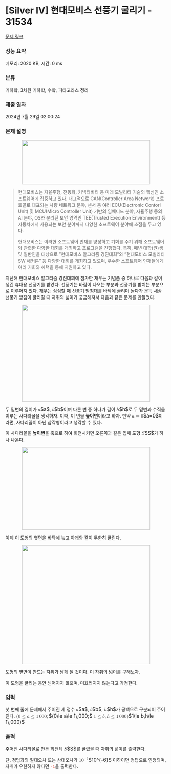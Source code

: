 # [Silver IV] 현대모비스 선풍기 굴리기 - 31534 

[문제 링크](https://www.acmicpc.net/problem/31534) 

### 성능 요약

메모리: 2020 KB, 시간: 0 ms

### 분류

기하학, 3차원 기하학, 수학, 피타고라스 정리

### 제출 일자

2024년 7월 29일 02:00:24

### 문제 설명

<p style="text-align: center;"><img alt="" src="https://u.acmicpc.net/246d332b-f9c8-4d92-85ce-3ebf53955840/hyundaimobis_CI.png" style="height: 138px; width: 400px;"></p>

<blockquote>
<p>현대모비스는 자율주행, 전동화, 커넥티비티 등 미래 모빌리티 기술의 핵심인 소프트웨어에 집중하고 있다. 대표적으로 CAN(Controller Area Network) 프로토콜로 대표되는 차량 네트워크 분야, 센서 등 여러 ECU(Electronic Contorl Unit) 및 MCU(Micro Controller Unit) 기반의 임베디드 분야, 자율주행 등의 AI 분야, OS와 분리된 보안 영역인 TEE(Trusted Execution Environment) 등 자동차에서 사용되는 보안 분야까지 다양한 소프트웨어 분야에 초점을 두고 있다.</p>

<p>현대모비스는 이러한 소프트웨어 인재를 양성하고 기회를 주기 위해 소프트웨어와 관련한 다양한 대회를 개최하고 프로그램을 진행했다. 특히, 매년 대학(원)생 및 일반인을 대상으로 ”현대모비스 알고리즘 경진대회”와 ”현대모비스 모빌리티 SW 해커톤” 등 다양한 대회를 개최하고 있으며, 우수한 소프트웨어 인재들에게 여러 기회와 혜택을 통해 지원하고 있다.</p>
</blockquote>

<p>지난해 현대모비스 알고리즘 경진대회에 참가한 재우는 기념품 중 하나로 다음과 같이 생긴 휴대용 선풍기를 받았다. 선풍기는 바람이 나오는 부분과 선풍기를 받치는 부분으로 이루어져 있다. 재우는 심심할 때 선풍기 받침대를 바닥에 굴리며 놀다가 문득 새삼 선풍기 받침이 굴러갈 때 자취의 넓이가 궁금해져서 다음과 같은 문제를 만들었다.</p>

<p style="text-align: center;"><img alt="" src="https://upload.acmicpc.net/ada20997-b623-4e9e-ab82-100032948235/-/preview/" style="height: 302px; width: 400px;"></p>

<p>두 밑변의 길이가 <mjx-container class="MathJax" jax="CHTML" style="font-size: 109%; position: relative;"><mjx-math class="MJX-TEX" aria-hidden="true"><mjx-mi class="mjx-i"><mjx-c class="mjx-c1D44E TEX-I"></mjx-c></mjx-mi></mjx-math><mjx-assistive-mml unselectable="on" display="inline"><math xmlns="http://www.w3.org/1998/Math/MathML"><mi>a</mi></math></mjx-assistive-mml><span aria-hidden="true" class="no-mathjax mjx-copytext">$a$</span></mjx-container>, <mjx-container class="MathJax" jax="CHTML" style="font-size: 109%; position: relative;"><mjx-math class="MJX-TEX" aria-hidden="true"><mjx-mi class="mjx-i"><mjx-c class="mjx-c1D44F TEX-I"></mjx-c></mjx-mi></mjx-math><mjx-assistive-mml unselectable="on" display="inline"><math xmlns="http://www.w3.org/1998/Math/MathML"><mi>b</mi></math></mjx-assistive-mml><span aria-hidden="true" class="no-mathjax mjx-copytext">$b$</span></mjx-container>이며 다른 변 중 하나가 길이 <mjx-container class="MathJax" jax="CHTML" style="font-size: 109%; position: relative;"><mjx-math class="MJX-TEX" aria-hidden="true"><mjx-mi class="mjx-i"><mjx-c class="mjx-c210E TEX-I"></mjx-c></mjx-mi></mjx-math><mjx-assistive-mml unselectable="on" display="inline"><math xmlns="http://www.w3.org/1998/Math/MathML"><mi>h</mi></math></mjx-assistive-mml><span aria-hidden="true" class="no-mathjax mjx-copytext">$h$</span></mjx-container>로 두 밑변과 수직을 이루는 사다리꼴을 생각하자. 이때, 이 변을 <strong>높이변</strong>이라고 하자. 만약 <mjx-container class="MathJax" jax="CHTML" style="font-size: 109%; position: relative;"><mjx-math class="MJX-TEX" aria-hidden="true"><mjx-mi class="mjx-i"><mjx-c class="mjx-c1D44E TEX-I"></mjx-c></mjx-mi><mjx-mo class="mjx-n" space="4"><mjx-c class="mjx-c3D"></mjx-c></mjx-mo><mjx-mn class="mjx-n" space="4"><mjx-c class="mjx-c30"></mjx-c></mjx-mn></mjx-math><mjx-assistive-mml unselectable="on" display="inline"><math xmlns="http://www.w3.org/1998/Math/MathML"><mi>a</mi><mo>=</mo><mn>0</mn></math></mjx-assistive-mml><span aria-hidden="true" class="no-mathjax mjx-copytext">$a=0$</span></mjx-container>이라면, 사다리꼴이 아닌 삼각형이라고 생각할 수 있다.</p>

<p>이 사다리꼴을 <strong>높이변</strong>을 축으로 하여 회전시키면 오른쪽과 같은 입체 도형 <mjx-container class="MathJax" jax="CHTML" style="font-size: 109%; position: relative;"><mjx-math class="MJX-TEX" aria-hidden="true"><mjx-mi class="mjx-i"><mjx-c class="mjx-c1D446 TEX-I"></mjx-c></mjx-mi></mjx-math><mjx-assistive-mml unselectable="on" display="inline"><math xmlns="http://www.w3.org/1998/Math/MathML"><mi>S</mi></math></mjx-assistive-mml><span aria-hidden="true" class="no-mathjax mjx-copytext">$S$</span></mjx-container>가 하나 나온다.</p>

<p style="text-align: center;"><img alt="" src="https://upload.acmicpc.net/af16b27d-48b5-4848-a19f-d4ff59ad8bc1/-/preview/" style="height: 258px; width: 400px;"></p>

<p>이제 이 도형의 옆면을 바닥에 놓고 아래와 같이 무한히 굴린다.</p>

<p style="text-align: center;"><img alt="" src="https://upload.acmicpc.net/115bee84-d302-4686-8279-ed12f8808286/-/crop/892x827/2773,1278/-/preview/" style="height: 371px; width: 400px;"></p>

<p>도형의 옆면이 만드는 자취가 남게 될 것이다. 이 자취의 넓이를 구해보자.</p>

<p>이 도형을 굴리는 동안 넘어지지 않으며, 미끄러지지 않는다고 가정한다.</p>

### 입력 

 <p>첫 번째 줄에 문제에서 주어진 세 정수 <mjx-container class="MathJax" jax="CHTML" style="font-size: 109%; position: relative;"><mjx-math class="MJX-TEX" aria-hidden="true"><mjx-mi class="mjx-i"><mjx-c class="mjx-c1D44E TEX-I"></mjx-c></mjx-mi></mjx-math><mjx-assistive-mml unselectable="on" display="inline"><math xmlns="http://www.w3.org/1998/Math/MathML"><mi>a</mi></math></mjx-assistive-mml><span aria-hidden="true" class="no-mathjax mjx-copytext">$a$</span></mjx-container>, <mjx-container class="MathJax" jax="CHTML" style="font-size: 109%; position: relative;"><mjx-math class="MJX-TEX" aria-hidden="true"><mjx-mi class="mjx-i"><mjx-c class="mjx-c1D44F TEX-I"></mjx-c></mjx-mi></mjx-math><mjx-assistive-mml unselectable="on" display="inline"><math xmlns="http://www.w3.org/1998/Math/MathML"><mi>b</mi></math></mjx-assistive-mml><span aria-hidden="true" class="no-mathjax mjx-copytext">$b$</span></mjx-container>, <mjx-container class="MathJax" jax="CHTML" style="font-size: 109%; position: relative;"><mjx-math class="MJX-TEX" aria-hidden="true"><mjx-mi class="mjx-i"><mjx-c class="mjx-c210E TEX-I"></mjx-c></mjx-mi></mjx-math><mjx-assistive-mml unselectable="on" display="inline"><math xmlns="http://www.w3.org/1998/Math/MathML"><mi>h</mi></math></mjx-assistive-mml><span aria-hidden="true" class="no-mathjax mjx-copytext">$h$</span></mjx-container>가 공백으로 구분되어 주어진다. <mjx-container class="MathJax" jax="CHTML" style="font-size: 109%; position: relative;"><mjx-math class="MJX-TEX" aria-hidden="true"><mjx-mo class="mjx-n"><mjx-c class="mjx-c28"></mjx-c></mjx-mo><mjx-mn class="mjx-n"><mjx-c class="mjx-c30"></mjx-c></mjx-mn><mjx-mo class="mjx-n" space="4"><mjx-c class="mjx-c2264"></mjx-c></mjx-mo><mjx-mi class="mjx-i" space="4"><mjx-c class="mjx-c1D44E TEX-I"></mjx-c></mjx-mi><mjx-mo class="mjx-n" space="4"><mjx-c class="mjx-c2264"></mjx-c></mjx-mo><mjx-mn class="mjx-n" space="4"><mjx-c class="mjx-c31"></mjx-c></mjx-mn><mjx-mstyle><mjx-mspace style="width: 0.167em;"></mjx-mspace></mjx-mstyle><mjx-mn class="mjx-n"><mjx-c class="mjx-c30"></mjx-c><mjx-c class="mjx-c30"></mjx-c><mjx-c class="mjx-c30"></mjx-c></mjx-mn><mjx-mo class="mjx-n"><mjx-c class="mjx-c3B"></mjx-c></mjx-mo></mjx-math><mjx-assistive-mml unselectable="on" display="inline"><math xmlns="http://www.w3.org/1998/Math/MathML"><mo stretchy="false">(</mo><mn>0</mn><mo>≤</mo><mi>a</mi><mo>≤</mo><mn>1</mn><mstyle scriptlevel="0"><mspace width="0.167em"></mspace></mstyle><mn>000</mn><mo>;</mo></math></mjx-assistive-mml><span aria-hidden="true" class="no-mathjax mjx-copytext">$(0\le a\le 1\,000;$</span></mjx-container> <mjx-container class="MathJax" jax="CHTML" style="font-size: 109%; position: relative;"><mjx-math class="MJX-TEX" aria-hidden="true"><mjx-mn class="mjx-n"><mjx-c class="mjx-c31"></mjx-c></mjx-mn><mjx-mo class="mjx-n" space="4"><mjx-c class="mjx-c2264"></mjx-c></mjx-mo><mjx-mi class="mjx-i" space="4"><mjx-c class="mjx-c1D44F TEX-I"></mjx-c></mjx-mi><mjx-mo class="mjx-n"><mjx-c class="mjx-c2C"></mjx-c></mjx-mo><mjx-mi class="mjx-i" space="2"><mjx-c class="mjx-c210E TEX-I"></mjx-c></mjx-mi><mjx-mo class="mjx-n" space="4"><mjx-c class="mjx-c2264"></mjx-c></mjx-mo><mjx-mn class="mjx-n" space="4"><mjx-c class="mjx-c31"></mjx-c></mjx-mn><mjx-mstyle><mjx-mspace style="width: 0.167em;"></mjx-mspace></mjx-mstyle><mjx-mn class="mjx-n"><mjx-c class="mjx-c30"></mjx-c><mjx-c class="mjx-c30"></mjx-c><mjx-c class="mjx-c30"></mjx-c></mjx-mn><mjx-mo class="mjx-n"><mjx-c class="mjx-c29"></mjx-c></mjx-mo></mjx-math><mjx-assistive-mml unselectable="on" display="inline"><math xmlns="http://www.w3.org/1998/Math/MathML"><mn>1</mn><mo>≤</mo><mi>b</mi><mo>,</mo><mi>h</mi><mo>≤</mo><mn>1</mn><mstyle scriptlevel="0"><mspace width="0.167em"></mspace></mstyle><mn>000</mn><mo stretchy="false">)</mo></math></mjx-assistive-mml><span aria-hidden="true" class="no-mathjax mjx-copytext">$1\le b,h\le 1\,000)$</span> </mjx-container></p>

### 출력 

 <p>주어진 사다리꼴로 만든 회전체 <mjx-container class="MathJax" jax="CHTML" style="font-size: 109%; position: relative;"><mjx-math class="MJX-TEX" aria-hidden="true"><mjx-mi class="mjx-i"><mjx-c class="mjx-c1D446 TEX-I"></mjx-c></mjx-mi></mjx-math><mjx-assistive-mml unselectable="on" display="inline"><math xmlns="http://www.w3.org/1998/Math/MathML"><mi>S</mi></math></mjx-assistive-mml><span aria-hidden="true" class="no-mathjax mjx-copytext">$S$</span></mjx-container>를 굴렸을 때 자취의 넓이를 출력한다.</p>

<p>단, 정답과의 절대오차 또는 상대오차가 <mjx-container class="MathJax" jax="CHTML" style="font-size: 109%; position: relative;"><mjx-math class="MJX-TEX" aria-hidden="true"><mjx-msup><mjx-mn class="mjx-n"><mjx-c class="mjx-c31"></mjx-c><mjx-c class="mjx-c30"></mjx-c></mjx-mn><mjx-script style="vertical-align: 0.393em;"><mjx-texatom size="s" texclass="ORD"><mjx-mo class="mjx-n"><mjx-c class="mjx-c2212"></mjx-c></mjx-mo><mjx-mn class="mjx-n"><mjx-c class="mjx-c36"></mjx-c></mjx-mn></mjx-texatom></mjx-script></mjx-msup></mjx-math><mjx-assistive-mml unselectable="on" display="inline"><math xmlns="http://www.w3.org/1998/Math/MathML"><msup><mn>10</mn><mrow data-mjx-texclass="ORD"><mo>−</mo><mn>6</mn></mrow></msup></math></mjx-assistive-mml><span aria-hidden="true" class="no-mathjax mjx-copytext">$10^{-6}$</span></mjx-container> 이하이면 정답으로 인정되며, 자취가 유한하지 않다면 <span style="color:#e74c3c;"><code>-1</code></span>을 출력한다.</p>

